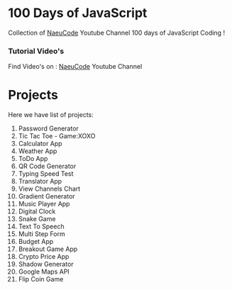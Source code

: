 
# 100 Days of JavaScript

Collection of <a href="https://youtube.com/playlist?list=PLslrTwY3jvuwqWcUpMpHmzpKWDJTEVWOS&si=eIgAcQNOSRxhZHE_" target="_blank">NaeuCode</a> Youtube Channel 100 days of JavaScript Coding !

### Tutorial Video's

Find Video's on : <a href="https://www.youtube.com/channel/UCqvKvkIY8peLjoLh2LpPyAQ" target="_blank">NaeuCode</a> Youtube Channel

# Projects

Here we have list of projects:

1.  Password Generator
2.  Tic Tac Toe - Game:XOXO
3.  Calculator App
4.  Weather App
5.  ToDo App
6.  QR Code Generator
7.  Typing Speed Test
8.  Translator App
9.  View Channels Chart
10. Gradient Generator
11. Music Player App
12. Digital Clock
13. Snake Game
14. Text To Speech
15. Multi Step Form
16. Budget App
17. Breakout Game App
18. Crypto Price App
19. Shadow Generator
20. Google Maps API
21. Flip Coin Game
